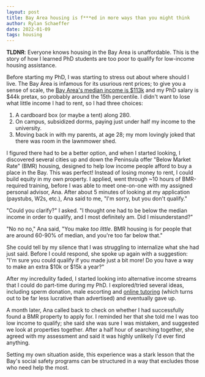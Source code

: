 ```yaml
---
layout: post
title: Bay Area housing is f***ed in more ways than you might think
author: Rylan Schaeffer
date: 2022-01-09
tags: housing
---
```



__TLDNR__: Everyone knows housing in the Bay Area is unaffordable. This is the story of
how I learned PhD students are too poor to qualify for low-income housing assistance.


Before starting my PhD, I was starting to stress out about where should I live.
The Bay Area is infamous for its usurious rent prices; to give you a sense of scale,
the [Bay Area's median income is $113k](http://www.bayareaeconomy.org/wp-content/uploads/2021/03/Income-Inequality_3.10.21.pdf)
and my PhD salary is $44k pretax, so probably around the 15th percentile.
I didn't want to lose what little income I had to rent, so I had three choices:

1. A cardboard box (or maybe a tent) along 280.
2. On campus, subsidized dorms, paying just under half my income to the university.
3. Moving back in with my parents, at age 28; my mom lovingly joked that there was room in the lawnmower shed.

I figured there had to be a better option, and when I started looking,
I discovered several cities up and down the Peninsula offer "Below Market Rate"
(BMR) housing, designed to help low income people afford to buy a place
in the Bay. This was perfect! Instead of losing money to rent, I could build equity
in my own property. I applied, went through ~10 hours of BMR-required training, 
before I was able to meet one-on-one with my assigned personal advisor, Ana. 
After about 5 minutes of looking at my application (paystubs, W2s, etc.), 
Ana said to me, "I'm sorry, but you don't qualify."

"Could you clarify?" I asked. "I thought one had to be below the median income 
in order to qualify, and I most definitely am. Did I misunderstand?" 

"No no no," Ana said, "You make _too little_. BMR housing is for people that are
around 60-90% of median, and you're too far below that."

She could tell by my silence that I was struggling to internalize what she had just
said. Before I could respond, she spoke up again with a suggestion: "I'm sure
you could qualify if you made just a bit more! Do you have a way to make an 
extra $10k or $15k a year?"

After my incredulity faded, I started looking into alternative income streams that
I could do part-time during my PhD. I explored/tried several ideas,
including sperm donation, male escorting and [online tutoring](2022-01-08-quitting-wyzant.html)
(which turns out to be far less lucrative than advertised) and eventually
gave up.

A month later, Ana called back to check on whether I had successfully found a BMR
property to apply for. I reminded her that she told me I was too low income to qualify; she said she
was sure I was mistaken, and suggested we look at properties together. After a half hour of searching
together, she agreed with my assessment and said it was highly unlikely I'd ever find anything.

Setting my own situation aside, this experience was a stark lesson that the Bay's
social safety programs can be structured in a way that excludes those who need help the most.

